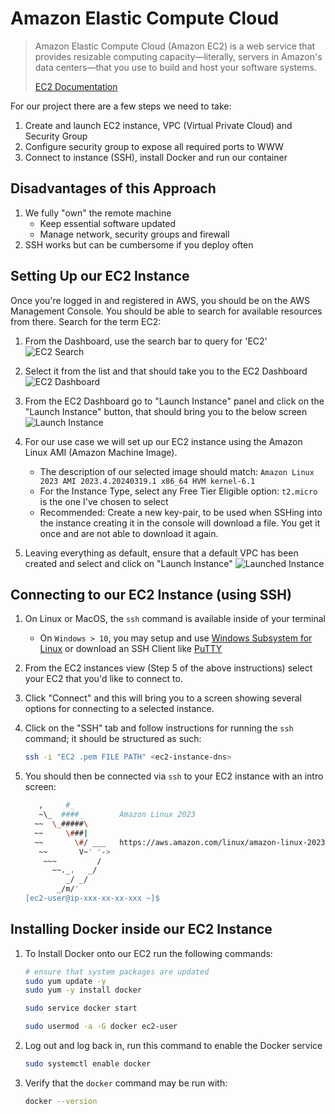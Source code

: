 # Amazon Elastic Compute Cloud

> Amazon Elastic Compute Cloud (Amazon EC2) is a web service that provides resizable computing capacity—literally,
> servers in Amazon's data centers—that you use to build and host your software systems.
> 
> [EC2 Documentation](https://docs.aws.amazon.com/ec2/)

For our project there are a few steps we need to take:

1. Create and launch EC2 instance, VPC (Virtual Private Cloud) and Security Group
2. Configure security group to expose all required ports to WWW
3. Connect to instance (SSH), install Docker and run our container

## Disadvantages of this Approach

1. We fully "own" the remote machine
    - Keep essential software updated
    - Manage network, security groups and firewall
2. SSH works but can be cumbersome if you deploy often

## Setting Up our EC2 Instance

Once you're logged in and registered in AWS, you should be on the AWS Management
Console. You should be able to search for available resources from there. Search
for the term EC2:

1. From the Dashboard, use the search bar to query for 'EC2'
    ![EC2 Search](../../.attachments/EC2/EC2%20Search.png "EC2 Search")

2. Select it from the list and that should take you to the EC2 Dashboard
   ![EC2 Dashboard](../../.attachments/EC2/EC2%20Dashboard.png "EC2 Dashbaord")
 
3. From the EC2 Dashboard go to "Launch Instance" panel and click on the "Launch Instance"
button, that should bring you to the below screen
  ![Launch Instance](../../.attachments/EC2/EC2%20LaunchInstance.png "EC2 Launch Instance")

4. For our use case we will set up our EC2 instance using the Amazon Linux AMI (Amazon Machine Image).
   - The description of our selected image should match: 
     `Amazon Linux 2023 AMI 2023.4.20240319.1 x86_64 HVM kernel-6.1`
   - For the Instance Type, select any Free Tier Eligible option:
     `t2.micro` is the one I've chosen to select
   - Recommended: Create a new key-pair, to be used when SSHing into the instance creating it in the console
   will download a file. You get it once and are not able to download it again.

5. Leaving everything as default, ensure that a default VPC has been created and select and
   click on "Launch Instance"
   ![Launched Instance](../../.attachments/EC2/EC2%20LaunchedInstance.png "EC2 Launched Instance")

## Connecting to our EC2 Instance (using SSH)

1. On Linux or MacOS, the `ssh` command is available inside of your terminal
   - On `Windows > 10`, you may setup and use [Windows Subsystem for Linux](https://learn.microsoft.com/en-us/windows/wsl/install)
   or download an SSH Client like [PuTTY](https://putty.org/)

2. From the EC2 instances view (Step 5 of the above instructions) select your EC2 that you'd like to connect to.
3. Click "Connect" and this will bring you to a screen showing several options for connecting to a selected instance.
4. Click on the "SSH" tab and follow instructions for running the `ssh` command; it should be structured as such:
    ```bash
    ssh -i "EC2 .pem FILE PATH" <ec2-instance-dns>
    ```
5. You should then be connected via `ssh` to your EC2 instance with an intro screen:
    ```bash
       ,     #_
       ~\_  ####_        Amazon Linux 2023
      ~~  \_#####\
      ~~     \###|
      ~~       \#/ ___   https://aws.amazon.com/linux/amazon-linux-2023
       ~~       V~' '->
        ~~~         /
          ~~._.   _/
             _/ _/
           _/m/'
    [ec2-user@ip-xxx-xx-xx-xxx ~]$ 
    ```
   
## Installing Docker inside our EC2 Instance

1. To Install Docker onto our EC2 run the following commands:
    ```bash
    # ensure that system packages are updated
    sudo yum update -y
    sudo yum -y install docker

    sudo service docker start

    sudo usermod -a -G docker ec2-user
    ```
   
2. Log out and log back in, run this command to enable the Docker service
    ```bash
    sudo systemctl enable docker
    ```
3. Verify that the `docker` command may be run with:
    ```bash
    docker --version
    ```

